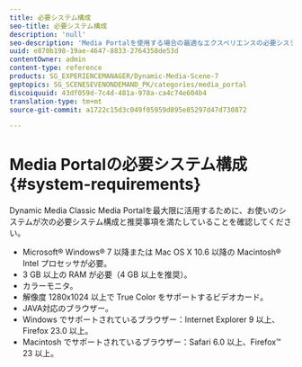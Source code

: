 ```yaml
---
title: 必要システム構成
seo-title: 必要システム構成
description: 'null'
seo-description: 'Media Portalを使用する場合の最適なエクスペリエンスの必要システム構成を説明します。 '
uuid: e870b198-19ae-4647-8833-2764358de53d
contentOwner: admin
content-type: reference
products: SG_EXPERIENCEMANAGER/Dynamic-Media-Scene-7
geptopics: SG_SCENESEVENONDEMAND_PK/categories/media_portal
discoiquuid: 43df059d-7c4d-481a-978a-ca4c74e604b4
translation-type: tm+mt
source-git-commit: a1722c15d3c049f05959d895e85297d47d730872

---
```



# Media Portalの必要システム構成 {#system-requirements}

Dynamic Media Classic Media Portalを最大限に活用するために、お使いのシステムが次の必要システム構成と推奨事項を満たしていることを確認してください。

* Microsoft® Windows® 7 以降または Mac OS X 10.6 以降の Macintosh® Intel プロセッサが必要。
* 3 GB 以上の RAM が必要（4 GB 以上を推奨）。
* カラーモニタ。
* 解像度 1280x1024 以上で True Color をサポートするビデオカード。
* JAVA対応のブラウザー。
* Windows でサポートされているブラウザー：Internet Explorer 9 以上、Firefox 23.0 以上。
* Macintosh でサポートされているブラウザー：Safari 6.0 以上、Firefox™ 23 以上。

